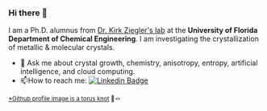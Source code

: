 ### Hi there 👋

I am a Ph.D. alumnus from [Dr. Kirk Ziegler's lab](https://ziegler.che.ufl.edu/) at the **University of Florida Department of Chemical Engineering**. 
I am investigating the crystallization of metallic & molecular crystals. 

- 💬 Ask me about crystal growth, chemistry, anisotropy, entropy, artificial intelligence, and cloud computing. 
- :mailbox:How to reach me: [![Linkedin Badge](https://img.shields.io/badge/-andrewrygarcia-blue?style=flat&logo=Linkedin&logoColor=white)](https://linkedin.com/in/andrewrygarcia)

<!--
**andrewrgarcia/andrewrgarcia** is a ✨ _special_ ✨ repository because its `README.md` (this file) appears on your GitHub profile.

Here are some ideas to get you started:

- 🔭 I’m currently working on ...
- 🌱 I’m currently learning ...
- 👯 I’m looking to collaborate on ...
- 🤔 I’m looking for help with ...
- 💬 Ask me about ..
- 📫 How to reach me: ...
- 😄 Pronouns: ...
- ⚡ Fun fact: ...
-->

<sub><a href="https://torus3d.herokuapp.com/">*Github profile image is a torus knot</a> 🍩🪢</sub>

